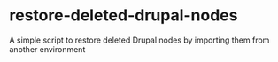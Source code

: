 # restore-deleted-drupal-nodes
A simple script to restore deleted Drupal nodes by importing them from another environment
